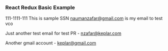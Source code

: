 ### React Redux Basic Example

111-1111-111 This is sample SSN
naumanzafar@gmail.com is my email to test vco

Just another test email for test PR - nzafar@keplar.com

Another gmail account - keplar@gmail.com
